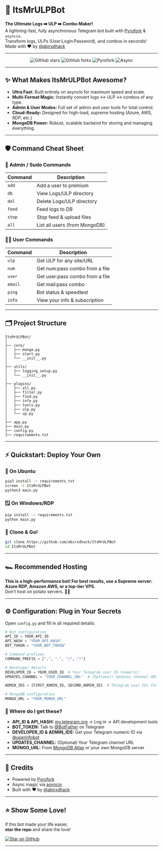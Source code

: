 # 🚀 ItsMrULPBot

**The Ultimate Logs ➡️ ULP ➡️ Combo Maker!**  
A lightning-fast, fully asynchronous Telegram bot built with [Pyrofork](https://github.com/pyrogram/pyrofork) & `asyncio`.  
Transform logs, ULPs (User:Login:Password), and combos in seconds!  
Made with ❤️ by [@abirxdhack](https://github.com/abirxdhack)

---

<p align="center">
  <img src="https://img.shields.io/github/stars/abirxdhack/ItsMrULPBot?style=social" alt="GitHub stars">
  <img src="https://img.shields.io/github/forks/abirxdhack/ItsMrULPBot?style=social" alt="GitHub forks">
  <img src="https://img.shields.io/badge/Made%20with-Pyrofork-blue?logo=python" alt="Pyrofork">
  <img src="https://img.shields.io/badge/Asyncio-%E2%9C%85-green" alt="Async">
</p>

---

## ✨ What Makes ItsMrULPBot Awesome?

- **Ultra Fast:** Built entirely on asyncio for maximum speed and scale.
- **Multi-Format Magic:** Instantly convert logs ↔️ ULP ↔️ combos of any type.
- **Admin & User Modes:** Full set of admin and user tools for total control.
- **Cloud-Ready:** Designed for high-load, supreme hosting (Azure, AWS, RDP, etc.)
- **MongoDB Power:** Robust, scalable backend for storing and managing everything.

---

## 🛡️ Command Cheat Sheet

### 👑 Admin / Sudo Commands
| Command | Description |
| ------- | ----------- |
| `add`   | Add a user to premium |
| `db`    | View Logs/ULP directory |
| `del`   | Delete Logs/ULP directory |
| `feed`  | Feed logs to DB |
| `stop`  | Stop feed & upload files |
| `all`   | List all users (from MongoDB) |

### 🧑‍💻 User Commands
| Command  | Description |
| -------- | ----------- |
| `ulp`    | Get ULP for any site/URL |
| `num`    | Get num:pass combo from a file |
| `user`   | Get user:pass combo from a file |
| `email`  | Get mail:pass combo |
| `ping`   | Bot status & speedtest |
| `info`   | View your info & subscription |

---

## 🗂️ Project Structure

```
ItsMrULPBot/
│
├── core/
│   ├── mongo.py
│   ├── start.py
│   └── __init__.py
│
├── utils/
│   ├── logging_setup.py
│   └── __init__.py
│
├── plugins/
│   ├── all.py
│   ├── filter.py
│   ├── find.py
│   ├── info.py
│   ├── tools.py
│   ├── ulp.py
│   └── up.py
│
├── app.py
├── main.py
├── config.py
├── requirements.txt
```

---

## ⚡ Quickstart: Deploy Your Own

### 🐧 On Ubuntu
```bash
pip3 install -r requirements.txt
screen -S ItsMrULPBot
python3 main.py
```

### 🪟 On Windows/RDP
```bash
pip install -r requirements.txt
python main.py
```

### 🍴 Clone & Go!
```bash
git clone https://github.com/abirxdhack/ItsMrULPBot
cd ItsMrULPBot
```

---

## 🏎️ Recommended Hosting

**This is a high-performance bot! For best results, use a Supreme server:**  
**Azure RDP, Amazon AWS, or a top-tier VPS.**  
Don't host on potato servers. 🥔❌

---

## ⚙️ Configuration: Plug in Your Secrets

Open `config.py` and fill in all required details:

```python
# Bot configuration
API_ID = YOUR_API_ID
API_HASH = "YOUR_API_HASH"
BOT_TOKEN = "YOUR_BOT_TOKEN"

# Command prefixes
COMMAND_PREFIX = [",", ".", "/", "!"]

# Developer details
DEVELOPER_ID = YOUR_USER_ID  # Your Telegram user ID (numeric)
UPDATES_CHANNEL = "YOUR_CHANNEL_URL"  # (Optional) Updates channel URL

ADMIN_IDS = [FIRST_ADMIN_ID, SECOND_ADMIN_ID]  # Telegram user IDs for admins

# MongoDB configuration
MONGO_URL = "YOUR_MONGO_URL"
```

### 🔑 Where do I get these?

- **API_ID & API_HASH:** [my.telegram.org](https://my.telegram.org) → Log in → API development tools  
- **BOT_TOKEN:** Talk to [@BotFather](https://t.me/BotFather) on Telegram  
- **DEVELOPER_ID & ADMIN_IDS:** Get your Telegram numeric ID via [@userinfobot](https://t.me/userinfobot)  
- **UPDATES_CHANNEL:** (Optional) Your Telegram channel URL  
- **MONGO_URL:** From [MongoDB Atlas](https://www.mongodb.com/cloud/atlas) or your own MongoDB server

---

## 🤝 Credits

- Powered by [Pyrofork](https://github.com/pyrogram/pyrofork)
- Async magic via [asyncio](https://docs.python.org/3/library/asyncio.html)
- Built with ❤️ by [@abirxdhack](https://github.com/abirxdhack)

---

## ⭐️ Show Some Love!

If this bot made your life easier,  
**star the repo** and share the love!

[![Star on GitHub](https://img.shields.io/github/stars/abirxdhack/ItsMrULPBot?style=social)](https://github.com/abirxdhack/ItsMrULPBot)

---

